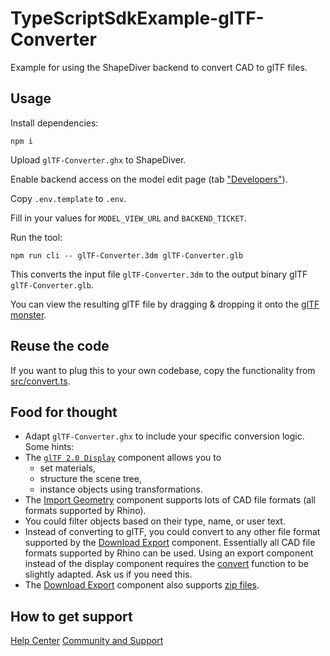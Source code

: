 # TypeScriptSdkExample-glTF-Converter
Example for using the ShapeDiver backend to convert CAD to glTF files.

## Usage

Install dependencies: 

```
npm i
```

Upload `glTF-Converter.ghx` to ShapeDiver. 

Enable backend access on the model edit page (tab ["Developers"](https://help.shapediver.com/doc/developers-settings)).

Copy `.env.template` to `.env`. 

Fill in your values for `MODEL_VIEW_URL` and `BACKEND_TICKET`. 

Run the tool: 

```
npm run cli -- glTF-Converter.3dm glTF-Converter.glb
```

This converts the input file `glTF-Converter.3dm` to the output binary glTF `glTF-Converter.glb`. 

You can view the resulting glTF file by dragging & dropping it onto the [glTF monster](https://viewer.shapediver.com/v3/latest/gltf/index.html).

## Reuse the code

If you want to plug this to your own codebase, copy the functionality from [src/convert.ts](src/convert.ts).

## Food for thought

  * Adapt `glTF-Converter.ghx` to include your specific conversion logic. Some hints: 
  * The [`glTF 2.0 Display`](https://help.shapediver.com/doc/gltf-2-0-display) component allows you to 
    * set materials, 
    * structure the scene tree, 
    * instance objects using transformations. 
  * The [Import Geometry](https://help.shapediver.com/doc/import-geometry) component supports lots of CAD file formats (all formats supported by Rhino).
  * You could filter objects based on their type, name, or user text. 
  * Instead of converting to glTF, you could convert to any other file format supported by the [Download Export](https://help.shapediver.com/doc/download-export) component. Essentially all CAD file formats supported by Rhino can be used. Using an export component instead of the display component requires the [convert](src/convert.ts) function to be slightly adapted. Ask us if you need this. 
  * The [Download Export](https://help.shapediver.com/doc/download-export) component also supports [zip files](https://help.shapediver.com/doc/download-export#DownloadExport-Exportmultiplefiles). 

## How to get support

[Help Center](https://help.shapediver.com/)
[Community and Support](https://help.shapediver.com/doc/community-and-support)
